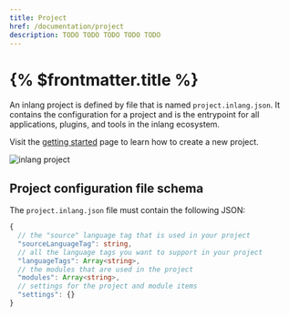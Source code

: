```yaml
---
title: Project
href: /documentation/project
description: TODO TODO TODO TODO TODO
---
```


# {% $frontmatter.title %}

An inlang project is defined by file that is named `project.inlang.json`. It contains the configuration for a project and is the entrypoint for all applications, plugins, and tools in the inlang ecosystem.

Visit the [getting started](/documentation/manually-create-project) page to learn how to create a new project.

![inlang project](https://cdn.jsdelivr.net/gh/inlang/monorepo/inlang/documentation/assets/project.jpg)

## Project configuration file schema

The `project.inlang.json` file must contain the following JSON:

```ts
{
  // the "source" language tag that is used in your project
  "sourceLanguageTag": string,
  // all the language tags you want to support in your project
  "languageTags": Array<string>,
  // the modules that are used in the project
  "modules": Array<string>,
  // settings for the project and module items
  "settings": {}
}
```
